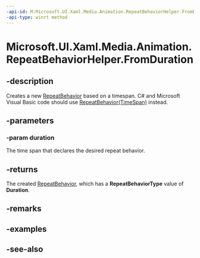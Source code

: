 ```yaml
---
-api-id: M:Microsoft.UI.Xaml.Media.Animation.RepeatBehaviorHelper.FromDuration(Windows.Foundation.TimeSpan)
-api-type: winrt method
---
```


<!-- Method syntax
public Windows.UI.Xaml.Media.Animation.RepeatBehavior FromDuration(Windows.Foundation.TimeSpan duration)
-->

# Microsoft.UI.Xaml.Media.Animation.RepeatBehaviorHelper.FromDuration

## -description
Creates a new [RepeatBehavior](repeatbehavior.md) based on a timespan. C# and Microsoft Visual Basic code should use [RepeatBehavior(TimeSpan)](/dotnet/api/system.windows.media.animation.repeatbehavior.-ctor?view=dotnet-uwp-10.0&preserve-view=true#system-windows-media-animation-repeatbehavior-ctor(system-double)) instead.

## -parameters
### -param duration
The time span that declares the desired repeat behavior.

## -returns
The created [RepeatBehavior](repeatbehavior.md), which has a **RepeatBehaviorType** value of **Duration**.

## -remarks

## -examples

## -see-also
